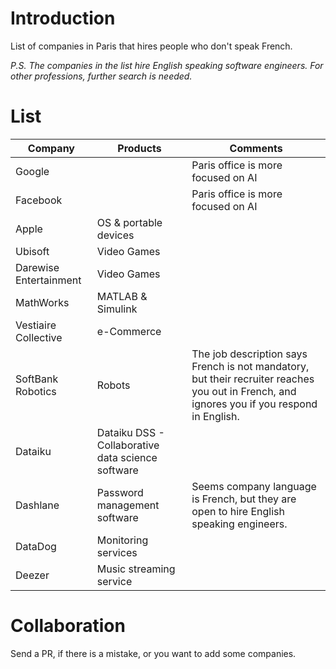 # Introduction
List of companies in Paris that hires people who don't speak French.

*P.S. The companies in the list hire English speaking software engineers. For other professions, further search is needed.*

# List
| Company | Products | Comments |
| --- | --- | --- |
| Google | | Paris office is more focused on AI |
| Facebook | | Paris office is more focused on AI |
| Apple | OS & portable devices | |
| Ubisoft | Video Games | |
| Darewise Entertainment | Video Games | |
| MathWorks | MATLAB & Simulink | |
| Vestiaire Collective | e-Commerce | |
| SoftBank Robotics | Robots | The job description says French is not mandatory, but their recruiter reaches you out in French, and ignores you if you respond in English. |
| Dataiku | Dataiku DSS - Collaborative data science software | |
| Dashlane | Password management software | Seems company language is French, but they are open to hire English speaking engineers. |
| DataDog | Monitoring services | |
| Deezer | Music streaming service | |

# Collaboration
Send a PR, if there is a mistake, or you want to add some companies.
